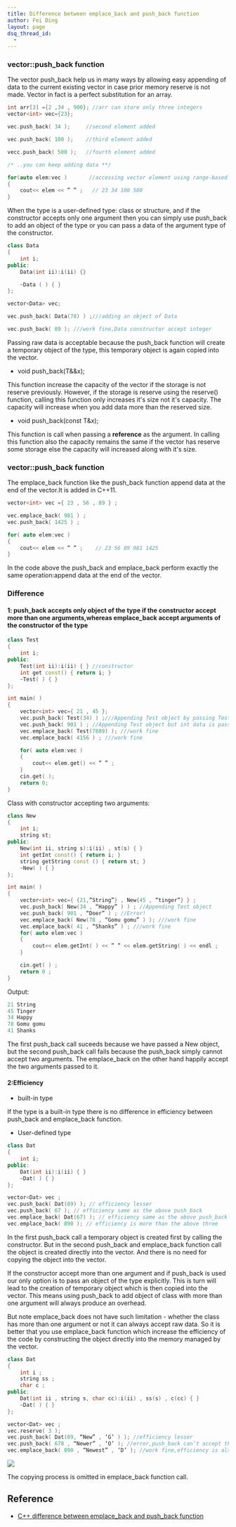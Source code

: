 ```yaml
---
title: Difference between emplace_back and push_back function
author: Fei Ding
layout: page
dsq_thread_id:
  - 
---
```





### vector::push_back function

The vector push_back help us in many ways by allowing easy appending of data to the current existing vector in case prior memory reserve is not made. Vector in fact is a perfect substitution for an array.

```c++
int arr[3] ={2 ,34 , 900}; //arr can store only three integers
vector<int> vec={23};

vec.push_back( 34 );     //second element added

vec.push_back( 100 );    //third element added

vecc.push_back( 500 );   //fourth element added

/* ..you can keep adding data **/

for(auto elem:vec )       //accessing vector element using range-based for loop
{
    cout<< elem << ” ” ;   // 23 34 100 500
}
```

When the type is a user-defined type: class or structure, and if the constructor accepts only one argument then you can simply use push_back to add an object of the type or you can pass a data of the argument type of the constructor.

```c++
class Data
{
    int i;
public:
    Data(int ii):i(ii) {}

    ~Data ( ) { }
};

vector<Data> vec;

vec.push_back( Data(78) ) ;///adding an object of Data

vec.push_back( 89 ); ///work fine,Data constructor accept integer
```

Passing raw data is acceptable because the push_back function will create a temporary object of the type, this temporary object is again copied into the vector.

- void push_back(T&&x);

This function increase the capacity of the vector if the storage is not reserve previously. However, if the storage is reserve using the reserve() function, calling this function only increases it's size not it's capacity. The capacity will increase when you add data more than the reserved size.

- void push_back(const T&x);

This function is call when passing a **reference** as the argument. In calling this function also the capacity remains the same if the vector has reserve some storage else the capacity will increased along with it's size.

### vector::push_back function

The emplace_back function like the push_back function append data at the end of the vector.It is added in C++11.

```c++
vector<int> vec ={ 23 , 56 , 89 } ;

vec.emplace_back( 981 ) ;
vec.push_back( 1425 ) ;

for( auto elem:vec )
{
    cout<< elem << ” ” ;    // 23 56 89 981 1425
}
```

In the code above the push_back and emplace_back perform exactly the same operation:append data at the end of the vector.

### Difference

#### 1: push_back accepts only object of the type if the constructor accept more than one arguments,whereas emplace_back accept arguments of the constructor of the type

```c++
class Test
{
    int i;
public:
    Test(int ii):i(ii) { } //constructor
    int get const() { return i; }
    ~Test( ) { }
};

int main( )
{
    vector<int> vec={ 21 , 45 };
    vec.push_back( Test(34) ) ;///Appending Test object by passing Test object
    vec.push_back( 901 ) ; //Appending Test object but int data is passed,work fine
    vec.emplace_back( Test(7889) ); ///work fine
    vec.emplace_back( 4156 ) ; ///work fine

    for( auto elem:vec )
    {
        cout<< elem.get() << ” ” ;
    }
    cin.get( );
    return 0;
}
```

Class with constructor accepting two arguments:

```c++
class New
{
	int i;
	string st;
public:
	New(int ii, string s):i(ii) , st(s) { }
	int getInt const() { return i; }
	string getString const () { return st; }
	~New( ) { }
};

int main( )
{
	vector<int> vec={ {21,”String”} , New{45 , “tinger”} } ;
	vec.push_back( New(34 , “Happy” ) ) ; //Appending Test object
	vec.push_back( 901 , “Doer” ) ; //Error!
	vec.emplace_back( New(78 , “Gomu gomu” ) ); ///work fine
	vec.emplace_back( 41 , “Shanks” ) ; ///work fine
	for( auto elem:vec )
	{
		cout<< elem.getInt( ) << ” ” << elem.getString( ) << endl ;
	}

	cin.get( ) ;
	return 0 ;
}
```

Output:

```c++
21 String
45 Tinger
34 Happy
78 Gomu gomu
41 Shanks
```

The first push_back call suceeds because we have passed a New object, but the second push_back call fails because the push_back simply cannot accept two arguments. The emplace_back on the other hand happily accept the two arguments passed to it.

#### 2:Efficiency

- built-in type

If the type is a built-in type there is no difference in efficiency between push_back and emplace_back function.

- User-defined type

```c++
class Dat
{
	int i;
public:
	Dat(int ii):i(ii) { }
	~Dat( ) { }
};

vector<Dat> vec ;
vec.push_back( Dat(89) ); // efficiency lesser
vec.push_back( 67 ); // efficiency same as the above push_back
vec.emplace_back( Dat(67) ); // efficiency same as the above push_back
vec.emplace_back( 890 ); // efficiency is more than the above three
```

In the first push_back call a temporary object is created first by calling the constructor. But in the second push_back and emplace_back function call the object is created directly into the vector. And there is no need for copying the object into the vector.

If the constructor accept more than one argument and if push_back is used our only option is to pass an object of the type explicitly. This is turn will lead to the creation of temporary object which is then copied into the vector. This means using push_back to add object of class with more than one argument will always produce an overhead.

But note emplace_back does not have such limitation - whether the class has more than one argument or not it can always accept raw data. So it is better that you use emplace_back function which increase the efficiency of the code by constructing the object directly into the memory managed by the vector.

```c++
class Dat
{
	int i ;
	string ss ;
	char c ;
public:
	Dat(int ii , string s, char cc):i(ii) , ss(s) , c(cc) { }
	~Dat( ) { }
};

vector<Dat> vec ;
vec.reserve( 3 );
vec.push_back( Dat(89, “New” , ‘G’ ) ); //efficiency lesser
vec.push_back( 678 , “Newer” , ‘O’ ); //error,push_back can’t accept three arguments
vec.emplace_back( 890 , “Newest” , ‘D’ ); //work fine,efficiency is also more
```

![](https://corecplusplustutorial.com/image/vector_header/difference-between-push_back-and-emplace_back.png)

The copying process is omitted in emplace_back function call.

## Reference

- [C++ difference between emplace_back and push_back function](https://corecplusplustutorial.com/difference-between-emplace_back-and-push_back-function/)

